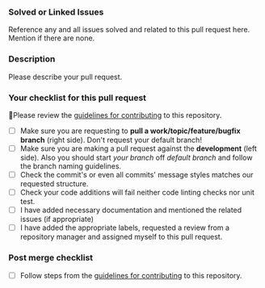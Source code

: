 ### Solved or Linked Issues

Reference any and all issues solved and related to this pull request here. Mention if there are none.

### Description

Please describe your pull request.

### Your checklist for this pull request

🚨Please review the [guidelines for contributing](../README.md) to this repository.

- [ ] Make sure you are requesting to **pull a work/topic/feature/bugfix branch** (right side). Don't request your default branch!
- [ ] Make sure you are making a pull request against the **development** (left side). Also you should start _your branch_ off _default branch_ and follow the branch naming guidelines.
- [ ] Check the commit's or even all commits' message styles matches our requested structure.
- [ ] Check your code additions will fail neither code linting checks nor unit test.
- [ ] I have added necessary documentation and mentioned the related issues (if appropriate)
- [ ] I have added the appropriate labels, requested a review from a repository manager and assigned myself to this pull request.

### Post merge checklist

- [ ] Follow steps from the [guidelines for contributing](../CONTRIBUTING.md) to this repository.
